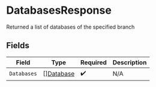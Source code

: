 # DatabasesResponse

Returned a list of databases of the specified branch


## Fields

| Field                                         | Type                                          | Required                                      | Description                                   |
| --------------------------------------------- | --------------------------------------------- | --------------------------------------------- | --------------------------------------------- |
| `Databases`                                   | [][Database](../../models/shared/database.md) | :heavy_check_mark:                            | N/A                                           |